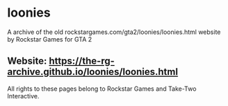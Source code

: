 # loonies
A archive of the old rockstargames.com/gta2/loonies/loonies.html website by Rockstar Games for GTA 2

## Website: https://the-rg-archive.github.io/loonies/loonies.html

All rights to these pages belong to Rockstar Games and Take-Two Interactive.
